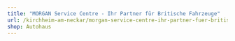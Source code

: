 ```yaml
---
title: "MORGAN Service Centre - Ihr Partner für Britische Fahrzeuge"
url: /kirchheim-am-neckar/morgan-service-centre-ihr-partner-fuer-britische-fahrzeuge/
shop: Autohaus
---
```

